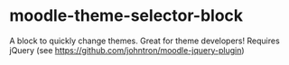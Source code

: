 moodle-theme-selector-block
===========================

A block to quickly change themes. Great for theme developers! Requires jQuery (see https://github.com/johntron/moodle-jquery-plugin)